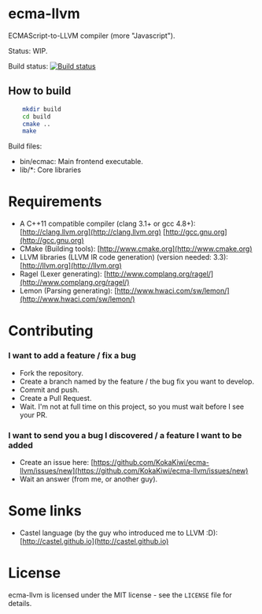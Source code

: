 ecma-llvm
=========

ECMAScript-to-LLVM compiler (more "Javascript").

Status: WIP.

Build status: [![Build status](https://travis-ci.org/KokaKiwi/ecma-llvm.png?branch=reboot)](https://travis-ci.org/KokaKiwi/ecma-llvm)

How to build
------------

~~~sh
    mkdir build
    cd build
    cmake ..
    make
~~~

Build files:
- bin/ecmac: Main frontend executable.
- lib/*: Core libraries

Requirements
============
- A C++11 compatible compiler (clang 3.1+ or gcc 4.8+): [http://clang.llvm.org](http://clang.llvm.org) [http://gcc.gnu.org](http://gcc.gnu.org)
- CMake (Building tools): [http://www.cmake.org](http://www.cmake.org)
- LLVM libraries (LLVM IR code generation) (version needed: 3.3): [http://llvm.org](http://llvm.org)
- Ragel (Lexer generating): [http://www.complang.org/ragel/](http://www.complang.org/ragel/)
- Lemon (Parsing generating): [http://www.hwaci.com/sw/lemon/](http://www.hwaci.com/sw/lemon/)

Contributing
============

### I want to add a feature / fix a bug ###
- Fork the repository.
- Create a branch named by the feature / the bug fix you want to develop.
- Commit and push.
- Create a Pull Request.
- Wait. I'm not at full time on this project, so you must wait before I see your PR.

### I want to send you a bug I discovered / a feature I want to be added ###
- Create an issue here: [https://github.com/KokaKiwi/ecma-llvm/issues/new](https://github.com/KokaKiwi/ecma-llvm/issues/new)
- Wait an answer (from me, or another guy).

Some links
==========
- Castel language (by the guy who introduced me to LLVM :D): [http://castel.github.io](http://castel.github.io)

License
=======
ecma-llvm is licensed under the MIT license - see the `LICENSE` file for details.
